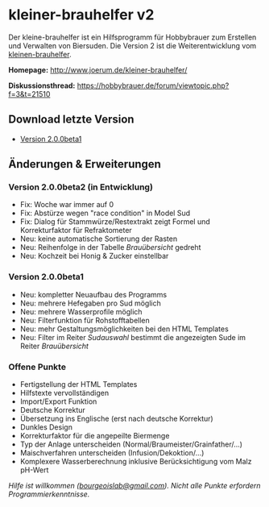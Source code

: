 # kleiner-brauhelfer v2
Der kleine-brauhelfer ist ein Hilfsprogramm für Hobbybrauer zum Erstellen und Verwalten von Biersuden. Die Version 2 ist die Weiterentwicklung vom [kleinen-brauhelfer](http://github.com/Gremmel/kleiner-brauhelfer).

**Homepage:**
http://www.joerum.de/kleiner-brauhelfer/

**Diskussionsthread:**
https://hobbybrauer.de/forum/viewtopic.php?f=3&t=21510

## Download letzte Version
- [Version 2.0.0beta1](https://github.com/kleiner-brauhelfer/kleiner-brauhelfer-2/releases/tag/v2.0.0beta1)

## Änderungen & Erweiterungen

### Version 2.0.0beta2 (in Entwicklung)
- Fix: Woche war immer auf 0
- Fix: Abstürze wegen "race condition" in Model Sud
- Fix: Dialog für Stammwürze/Restextrakt zeigt Formel und Korrekturfaktor für Refraktometer
- Neu: keine automatische Sortierung der Rasten
- Neu: Reihenfolge in der Tabelle *Brauübersicht* gedreht
- Neu: Kochzeit bei Honig & Zucker einstellbar

### Version 2.0.0beta1
- Neu: kompletter Neuaufbau des Programms
- Neu: mehrere Hefegaben pro Sud möglich
- Neu: mehrere Wasserprofile möglich
- Neu: Filterfunktion für Rohstofftabellen 
- Neu: mehr Gestaltungsmöglichkeiten bei den HTML Templates
- Neu: Filter im Reiter *Sudauswahl* bestimmt die angezeigten Sude im Reiter *Brauübersicht*

### Offene Punkte
- Fertigstellung der HTML Templates
- Hilfstexte vervollständigen
- Import/Export Funktion
- Deutsche Korrektur
- Übersetzung ins Englische (erst nach deutsche Korrektur)
- Dunkles Design
- Korrekturfaktor für die angepeilte Biermenge
- Typ der Anlage unterscheiden (Normal/Braumeister/Grainfather/...)
- Maischverfahren unterscheiden (Infusion/Dekoktion/...)
- Komplexere Wasserberechnung inklusive Berücksichtigung vom Malz pH-Wert

*Hilfe ist willkommen (bourgeoislab@gmail.com). Nicht alle Punkte erfordern Programmierkenntnisse.*
